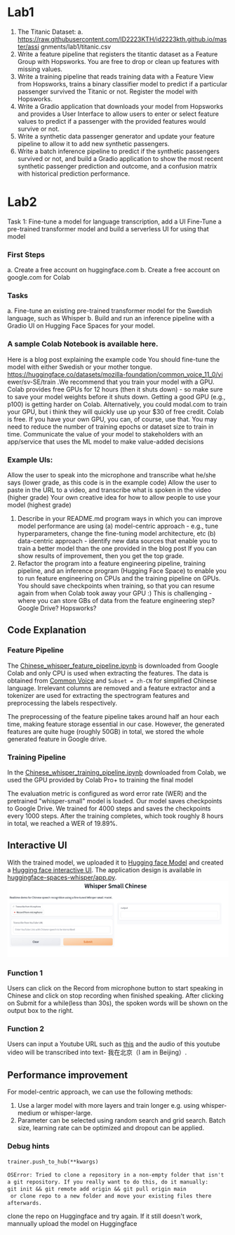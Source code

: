 # Lab1
1. The Titanic Dataset:
a. https://raw.githubusercontent.com/ID2223KTH/id2223kth.github.io/master/assi
gnments/lab1/titanic.csv
2. Write a feature pipeline that registers the titantic dataset as a Feature Group with Hopsworks. You are free to drop or clean up features with missing values.
3. Write a training pipeline that reads training data with a Feature View from Hopsworks, trains a binary classifier model to predict if a particular passenger survived the Titanic or not. Register the model with Hopsworks.
4. Write a Gradio application that downloads your model from Hopsworks and provides a User Interface to allow users to enter or select feature values to predict if a passenger with the provided features would survive or not.
5. Write a synthetic data passenger generator and update your feature pipeline to allow it to add new synthetic passengers.
6. Write a batch inference pipeline to predict if the synthetic passengers survived or not, and build a Gradio application to show the most recent synthetic passenger prediction and outcome, and a confusion matrix with historical prediction performance.
# Lab2
Task 1: Fine-tune a model for language transcription, add a UI
Fine-Tune a pre-trained transformer model and build a serverless UI for using that model
### First Steps
a. Create a free account on huggingface.com
b. Create a free account on google.com for Colab
### Tasks
a. Fine-tune an existing pre-trained transformer model for the Swedish
language, such as Whisper
b. Build and run an inference pipeline with a Gradio UI on Hugging Face
Spaces for your model.
### A sample Colab Notebook is available here.
Here is a blog post explaining the example code
You should fine-tune the model with either Swedish or your mother tongue. https://huggingface.co/datasets/mozilla-foundation/common_voice_11_0/vi ewer/sv-SE/train
.We recommend that you train your model with a GPU. Colab provides free GPUs for 12 hours (then it shuts down) - so make sure to save your model weights before it shuts down. Getting a good GPU (e.g., p100) is getting harder on Colab. Alternatively, you could modal.com to train your GPU, but i think they will quickly use up your $30 of free credit. Colab is free. If you have your own GPU, you can, of course, use that. You may need to reduce the number of training epochs or dataset size to train in time.
Communicate the value of your model to stakeholders with an app/service that uses the ML model to make value-added decisions
### Example UIs:
Allow the user to speak into the microphone and transcribe what he/she says (lower grade, as this code is in the example code)
Allow the user to paste in the URL to a video, and transcribe what is spoken in the video (higher grade)
Your own creative idea for how to allow people to use your model (highest grade)
1. Describe in your README.md program ways in which you can improve model performance are using
(a) model-centric approach - e.g., tune hyperparameters, change the fine-tuning model architecture, etc
(b) data-centric approach - identify new data sources that enable you to train a better model than the one provided in the blog post
If you can show results of improvement, then you get the top grade.
2. Refactor the program into a feature engineering pipeline, training pipeline, and an inference program (Hugging Face Space) to enable you to run feature engineering on CPUs and the training pipeline on GPUs. You should save checkpoints when training, so that you can resume again from when Colab took away your GPU :)
This is challenging - where you can store GBs of data from the feature engineering step? Google Drive? Hopsworks?
## Code Explanation
### Feature Pipeline

The [Chinese_whisper_feature_pipeline.ipynb](https://github.com/NeoForNew/ID2223_scalable_machine_learning_and_deep_learning/blob/main/Lab2/Chinese_whisper_feature_pipeline.ipynb) is downloaded from Google Colab and only CPU is used when extracting the features. The data is obtained from [Common Voice](https://huggingface.co/datasets/mozilla-foundation/common_voice_11_0) and `Subset = zh-CN` for simplified Chinese language. Irrelevant columns are removed and a feature extractor and a tokenizer are used for extracting the spectrogram features and preprocessing the labels respectively. 

The preprocessing of the feature pipeline takes around half an hour each time, making feature storage essential in our case. However, the generated features are quite huge (roughly 50GB) in total, we stored the whole generated feature in Google drive.

### Training Pipeline

In the [Chinese_whisper_training_pipeline.ipynb](https://github.com/NeoForNew/ID2223_scalable_machine_learning_and_deep_learning/blob/main/Lab2/Chinese_whisper_training_pipeline.ipynb) downloaded from Colab, we used the GPU provided by Colab Pro+ to training the final model

The evaluation metric is configured as word error rate (WER) and the pretrained "whisper-small" model is loaded. Our model saves checkpoints to Google Drive. We trained for 4000 steps and saves the checkpoints every 1000 steps. After the training completes, which took roughly 8 hours in total, we reached a WER of 19.89%.


## Interactive UI
With the trained model, we uploaded it to [Hugging face Model](https://huggingface.co/NeoonN/ID2223_Lab2_Whisper/tree/main) and created a [Hugging face interactive UI](https://huggingface.co/spaces/NeoonN/Video_whisper). The application design is available in [huggingface-spaces-whisper/app.py](https://huggingface.co/spaces/NeoonN/id2223/blob/main/app.py).
![image](https://github.com/NeoForNew/ID2223_scalable_machine_learning_and_deep_learning/blob/main/Lab2/ui.jpg)
### Function 1
Users can click on the Record from microphone button to start speaking in Chinese and click on stop recording when finished speaking. After clicking on Submit for a while(less than 30s), the spoken words will be shown on the output box to the right.
### Function 2
Users can input a Youtube URL such as [this](https://www.youtube.com/watch?v=EX5hcbzZCow) and the audio of this youtube video will be transcribed into text- 我在北京（I am in Beijing）.

## Performance improvement
For model-centric approach, we can use the following methods:
1. Use a larger model with more layers and train longer e.g. using whisper-medium or whisper-large. 
2. Parameter can be selected using random search and grid search. Batch size, learning rate can be optimized and dropout can be applied.

### Debug hints
`trainer.push_to_hub(**kwargs)`
```
OSError: Tried to clone a repository in a non-empty folder that isn't a git repository. If you really want to do this, do it manually:
git init && git remote add origin && git pull origin main
 or clone repo to a new folder and move your existing files there afterwards.
```
clone the repo on Huggingface and try again.
If it still doesn't work, mannually upload the model on Huggingface
